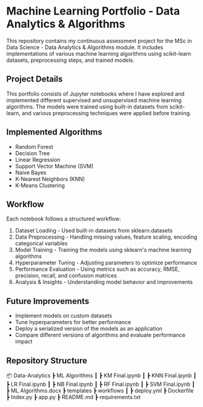 # Machine Learning Portfolio - Data Analytics & Algorithms

This repository contains my continuous assessment project for the MSc in Data Science - Data Analytics & Algorithms module. It includes implementations of various machine learning algorithms using scikit-learn datasets, preprocessing steps, and trained models.

## Project Details

This portfolio consists of Jupyter notebooks where I have explored and implemented different supervised and unsupervised machine learning algorithms. The models were trained using built-in datasets from scikit-learn, and various preprocessing techniques were applied before training.

## Implemented Algorithms
* Random Forest
* Decision Tree
* Linear Regression
* Support Vector Machine (SVM)
* Naive Bayes
* K-Nearest Neighbors (KNN)
* K-Means Clustering
  
## Workflow
Each notebook follows a structured workflow:

1. Dataset Loading - Used built-in datasets from sklearn.datasets
2. Data Preprocessing - Handling missing values, feature scaling, encoding categorical variables
3. Model Training - Training the models using sklearn's machine learning algorithms
4. Hyperparameter Tuning - Adjusting parameters to optimize performance
5. Performance Evaluation - Using metrics such as accuracy, RMSE, precision, recall, and confusion matrices
6. Analysis & Insights - Understanding model behavior and improvements

## Future Improvements

* Implement models on custom datasets
* Tune hyperparameters for better performance
* Deploy a serialized version of the models as an application
* Compare different versions of algorithms and evaluate performance impact
  
## Repository Structure

📦 Data-Analytics
 ┣ ML Algorithms
 ┃ ┣ KM Final.ipynb
 ┃ ┣ KNN Final.ipynb
 ┃ ┣ LR Final.ipynb
 ┃ ┣ NB Final.ipynb
 ┃ ┣ RF Final.ipynb
 ┃ ┣ SVM Final.ipynb
 ┃ ┣ ML Algorithms.docx
 ┣ templates
 ┣ workflows
 ┃ ┣ deploy.yml
 ┣ Dockerfile
 ┣ Index.py
 ┣ app.py
 ┣ README.md
 ┣ requirements.txt
